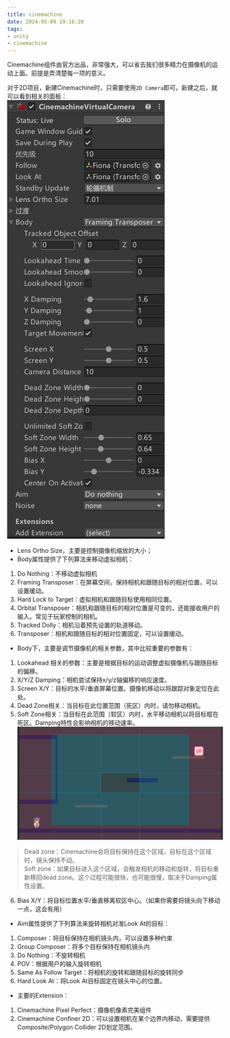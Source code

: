 ```yaml
---
title: cinemachine
date: 2024-05-09 19:16:20
tags:
- unity
- cinemachine
---
```

Cinemachine组件由官方出品，非常强大，可以省去我们很多精力在摄像机的运动上面。前提是弄清楚每一项的意义。
<!--more-->
对于2D项目，新建Cinemachine时，只需要使用`2D Camera`即可。新建之后，就可以看到相关的面板：  
![cinemachine面板](../images/cinemachine.png)
- Lens Ortho Size，主要是控制摄像机缩放的大小；
- Body属性提供了下列算法来移动虚拟相机：
1. Do Nothing：不移动虚拟相机
2. Framing Transposer：在屏幕空间，保持相机和跟随目标的相对位置，可以设置缓动。
3. Hard Lock to Target：虚拟相机和跟随目标使用相同位置。
4. Orbital Transposer：相机和跟随目标的相对位置是可变的，还能接收用户的输入。常见于玩家控制的相机。
5. Tracked Dolly：相机沿着预先设置的轨道移动。
6. Transposer：相机和跟随目标的相对位置固定，可以设置缓动。
- Body下，主要是调节摄像机的相关参数，其中比较重要的参数有：
1. Lookahead 相关的参数：主要是根据目标的运动调整虚拟摄像机与跟随目标的偏移。
2. X/Y/Z Damping：相机尝试保持x/y/z轴偏移的响应速度。
3. Screen X/Y：目标的水平/垂直屏幕位置。摄像机移动以将跟踪对象定位在此处。
4. Dead Zone相关：当目标在此位置范围（死区）内时，请勿移动相机。
5. Soft Zone相关：当目标在此范围（软区）内时，水平移动相机以将目标框在死区。Damping特性会影响相机的移动速率。
![如图所示。死区是在最里的区域，软区是在死区之外的蓝色区域](../images/zones.png)
> Dead zone：Cinemachine会将目标保持在这个区域，目标在这个区域时，镜头保持不动。  
Soft zone：如果目标进入这个区域，会触发相机的移动和旋转，将目标重新移回dead zone。这个过程可能很快，也可能很慢，取决于Damping属性设置。
6. Bias X/Y：将目标位置水平/垂直移离软区中心。（如果你需要将镜头向下移动一点，这会有用）
- Aim属性提供了下列算法来旋转相机对准Look At的目标：
1. Composer：将目标保持在相机镜头内，可以设置多种约束
2. Group Composer：将多个目标保持在相机镜头内
3. Do Nothing：不旋转相机
4. POV：根据用户的输入旋转相机
5. Same As Follow Target：将相机的旋转和跟随目标的旋转同步
6. Hard Look At：将Look At目标固定在镜头中心的位置。
- 主要的Extension：
1. Cinemachine Pixel Perfect：摄像机像素完美组件
2. Cinemachine Confiner 2D：可以设置相机在某个边界内移动，需要提供Composite/Polygon Collider 2D划定范围。